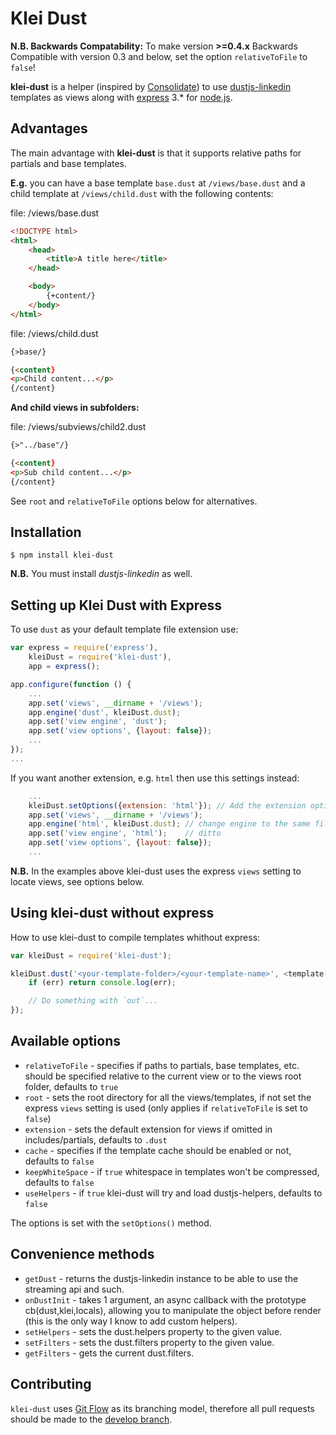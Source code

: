 Klei Dust
=========

**N.B. Backwards Compatability:** To make version **>=0.4.x** Backwards Compatible with version 0.3 and below, set the option `relativeToFile` to `false`!

**klei-dust** is a helper (inspired by [Consolidate](https://github.com/visionmedia/consolidate.js)) to use [dustjs-linkedin](https://npmjs.org/package/dustjs-linkedin) templates as views along with [express](https://npmjs.org/package/express) 3.* for [node.js](http://nodejs.org/).

Advantages
----------

The main advantage with **klei-dust** is that it supports relative paths for partials and base templates.

**E.g.** you can have a base template `base.dust` at `/views/base.dust` and a child template at `/views/child.dust` with the following contents:

file: /views/base.dust

```html
<!DOCTYPE html>
<html>
    <head>
        <title>A title here</title>
    </head>

    <body>
        {+content/}
    </body>
</html>
```

file: /views/child.dust

```html
{>base/}

{<content}
<p>Child content...</p>
{/content}
```

**And child views in subfolders:**

file: /views/subviews/child2.dust

```html
{>"../base"/}

{<content}
<p>Sub child content...</p>
{/content}
```

See `root` and `relativeToFile` options below for alternatives.

Installation
------------

    $ npm install klei-dust

**N.B.** You must install *dustjs-linkedin* as well.

Setting up Klei Dust with Express
---------------------------------

To use `dust` as your default template file extension use:

```javascript
var express = require('express'),
    kleiDust = require('klei-dust'),
    app = express();

app.configure(function () {
    ...
    app.set('views', __dirname + '/views');
    app.engine('dust', kleiDust.dust);
    app.set('view engine', 'dust');
    app.set('view options', {layout: false});
    ...
});
...
```

If you want another extension, e.g. `html` then use this settings instead:

```javascript
    ...
    kleiDust.setOptions({extension: 'html'}); // Add the extension option
    app.set('views', __dirname + '/views');
    app.engine('html', kleiDust.dust); // change engine to the same filetype
    app.set('view engine', 'html');    // ditto
    app.set('view options', {layout: false});
    ...
```

**N.B.** In the examples above klei-dust uses the express `views` setting to locate views, see options below.

Using klei-dust without express
-------------------------------

How to use klei-dust to compile templates whithout express:

```javascript
var kleiDust = require('klei-dust');

kleiDust.dust('<your-template-folder>/<your-template-name>', <template-data>, function (err, out) {
    if (err) return console.log(err);

    // Do something with `out`...
});
```

Available options
-----------------

* `relativeToFile` - specifies if paths to partials, base templates, etc. should be specified relative to the current view or to the views root folder, defaults to `true`
* `root` - sets the root directory for all the views/templates, if not set the express `views` setting is used (only applies if `relativeToFile` is set to `false`)
* `extension` - sets the default extension for views if omitted in includes/partials, defaults to `.dust`
* `cache` - specifies if the template cache should be enabled or not, defaults to `false`
* `keepWhiteSpace` - if `true` whitespace in templates won't be compressed, defaults to `false`
* `useHelpers` - if `true` klei-dust will try and load dustjs-helpers, defaults to `false`

The options is set with the `setOptions()` method.

Convenience methods
-------------------

* `getDust` - returns the dustjs-linkedin instance to be able to use the streaming api and such.
* `onDustInit` - takes 1 argument, an async callback with the prototype cb(dust,klei,locals), allowing you to manipulate the object before render (this is the only way I know to add custom helpers).
* `setHelpers` - sets the dust.helpers property to the given value.
* `setFilters` - sets the dust.filters property to the given value.
* `getFilters` - gets the current dust.filters.

Contributing
-------------------

`klei-dust` uses [Git Flow](http://nvie.com/posts/a-successful-git-branching-model/) as its branching model, therefore all pull requests should be made to the [develop branch](https://github.com/klei-dev/dust/tree/develop).

